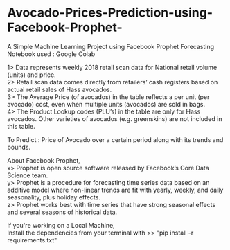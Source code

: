 # Avocado-Prices-Prediction-using-Facebook-Prophet-
A Simple Machine Learning Project using Facebook Prophet Forecasting              
Notebook used : Google Colab                                      

1> Data represents weekly 2018 retail scan data for National retail volume (units) and price.            
2> Retail scan data comes directly from retailers’ cash registers based on actual retail sales of Hass avocados.            
3> The Average Price (of avocados) in the table reflects a per unit (per avocado) cost, even when multiple units (avocados) are sold in bags.                                       
4> The Product Lookup codes (PLU’s) in the table are only for Hass avocados. Other varieties of avocados (e.g. greenskins) are not included in this table.                 

To Predict : Price of Avocado over a certain period along with its trends and bounds.                        

About Facebook Prophet,                
x> Prophet is open source software released by Facebook’s Core Data Science team.                            
y> Prophet is a procedure for forecasting time series data based on an additive model where non-linear trends are fit with yearly, weekly, and daily seasonality, plus holiday effects.               
z> Prophet works best with time series that have strong seasonal effects and several seasons of historical data.          

If you're working on a Local Machine,                     
Install the dependencies from your terminal with >> "pip install -r requirements.txt"